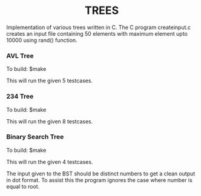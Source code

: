 <h1><center>TREES</center></h1>

Implementation of various trees written in C.
The C program createinput.c creates an input file 
containing 50 elements with maximum element upto 
10000 using rand() function.

<h3>AVL Tree</h3>
To build: $make

This will run the given 5 testcases.

<h3>234 Tree</h3>
To build: $make

This will run the given 8 testcases.

<h3>Binary Search Tree</h3>
To build: $make

This will run the given 4 testcases.

The input given to the BST should be distinct numbers 
to get a clean output in dot format. To assist this
the program ignores the case where number is equal to root.
